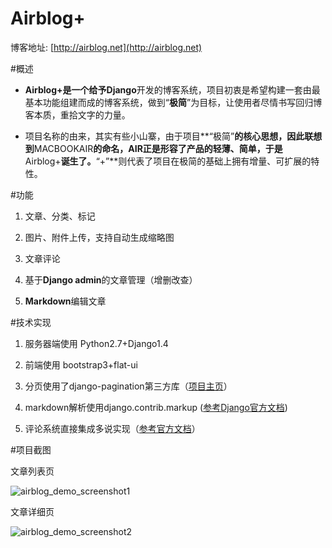 Airblog+
========
博客地址: [http://airblog.net](http://airblog.net)

#概述
- **Airblog+**是一个给予**Django**开发的博客系统，项目初衷是希望构建一套由最基本功能组建而成的博客系统，做到“**极简**”为目标，让使用者尽情书写回归博客本质，重拾文字的力量。

- 项目名称的由来，其实有些小山寨，由于项目**“极简”**的核心思想，因此联想到**MACBOOKAIR**的命名，**AIR**正是形容了产品的轻薄、简单，于是**Airblog+**诞生了。**“+”**则代表了项目在极简的基础上拥有增量、可扩展的特性。

#功能

1. 文章、分类、标记

2. 图片、附件上传，支持自动生成缩略图

3. 文章评论

4. 基于**Django admin**的文章管理（增删改查）

5. **Markdown**编辑文章

#技术实现

1. 服务器端使用 Python2.7+Django1.4

2. 前端使用 bootstrap3+flat-ui

3. 分页使用了django-pagination第三方库（[项目主页](https://github.com/ericflo/django-pagination/)）

4. markdown解析使用django.contrib.markup ([参考Django官方文档](https://docs.djangoproject.com/en/1.4/ref/contrib/markup/))
5. 评论系统直接集成多说实现（[参考官方文档](http://dev.duoshuo.com/python-sdk)）

#项目截图

文章列表页

![airblog_demo_screenshot1](https://github.com/chenxc86/Airblog/blob/master/Airblog/media/demo_screenshot/airblog_demo_screenshot1.jpg)

文章详细页

![airblog_demo_screenshot2](https://github.com/chenxc86/Airblog/blob/master/Airblog/media/demo_screenshot/airblog_demo_screenshot2.jpg)
